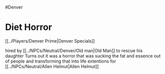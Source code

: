 #Denver
# Diet Horror

[[../Players/Denver Prime|Denver Specials]]

hired by [[../NPCs/Neutral/Denver/Old man|Old Man]] to rescue his daughter
Turns out it was a horror that was sucking the fat and essence out of people and transforming that into life extentions for [[../NPCs/Neutral/Allen Helmut|Allen Helmut]]